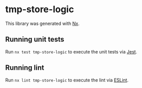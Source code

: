 # tmp-store-logic

This library was generated with [Nx](https://nx.dev).

## Running unit tests

Run `nx test tmp-store-logic` to execute the unit tests via [Jest](https://jestjs.io).

## Running lint

Run `nx lint tmp-store-logic` to execute the lint via [ESLint](https://eslint.org/).

